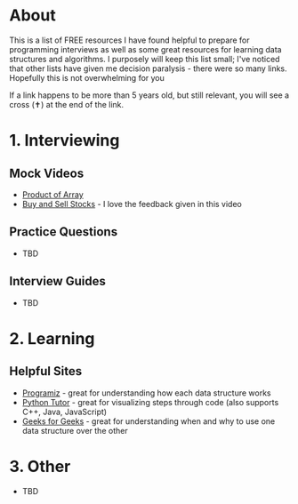 # About
This is a list of FREE resources I have found helpful to prepare for programming interviews as well as some great resources for learning data structures and algorithms. I purposely will keep this list small; I've noticed that other lists have given me decision paralysis - there were so many links. Hopefully this is not overwhelming for you

If a link happens to be more than 5 years old, but still relevant, you will see a cross (✝) at the end of the link.

# 1. Interviewing
## Mock Videos
* [Product of Array](https://www.youtube.com/watch?v=riBWq1DvVb8)
* [Buy and Sell Stocks](https://www.youtube.com/watch?v=riBWq1DvVb8) - I love the feedback given in this video
## Practice Questions
* TBD

## Interview Guides
* TBD

# 2. Learning
## Helpful Sites
* [Programiz](https://www.programiz.com/dsa) - great for understanding how each data structure works
* [Python Tutor](https://www.pythontutor.com) - great for visualizing steps through code (also supports C++, Java, JavaScript)
* [Geeks for Geeks](https://www.geeksforgeeks.org/) - great for understanding when and why to use one data structure over the other

# 3. Other
* TBD


